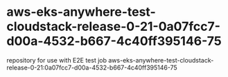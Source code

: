 # aws-eks-anywhere-test-cloudstack-release-0-21-0a07fcc7-d00a-4532-b667-4c40ff395146-75
repository for use with E2E test job aws-eks-anywhere-test-cloudstack-release-0-21:0a07fcc7-d00a-4532-b667-4c40ff395146-75
